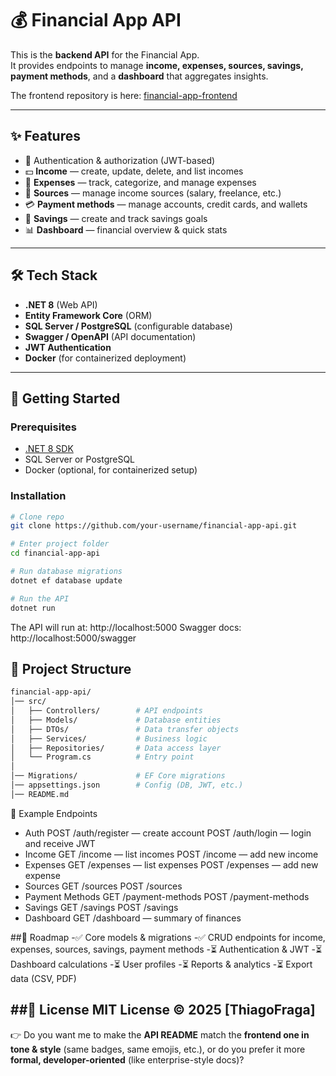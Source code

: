 # 💰 Financial App API

This is the **backend API** for the Financial App.  
It provides endpoints to manage **income, expenses, sources, savings, payment methods**, and a **dashboard** that aggregates insights.

The frontend repository is here: [financial-app-frontend](https://github.com/your-username/financial-app-frontend)

---

## ✨ Features

- 🔑 Authentication & authorization (JWT-based)
- 💵 **Income** — create, update, delete, and list incomes
- 💸 **Expenses** — track, categorize, and manage expenses
- 🏦 **Sources** — manage income sources (salary, freelance, etc.)
- 💳 **Payment methods** — manage accounts, credit cards, and wallets
- 💼 **Savings** — create and track savings goals
- 📊 **Dashboard** — financial overview & quick stats

---

## 🛠️ Tech Stack

- **.NET 8** (Web API)
- **Entity Framework Core** (ORM)
- **SQL Server / PostgreSQL** (configurable database)
- **Swagger / OpenAPI** (API documentation)
- **JWT Authentication**
- **Docker** (for containerized deployment)

---

## 🚀 Getting Started

### Prerequisites

- [.NET 8 SDK](https://dotnet.microsoft.com/en-us/download)
- SQL Server or PostgreSQL
- Docker (optional, for containerized setup)

### Installation

```bash
# Clone repo
git clone https://github.com/your-username/financial-app-api.git

# Enter project folder
cd financial-app-api

# Run database migrations
dotnet ef database update

# Run the API
dotnet run
```

The API will run at: http://localhost:5000
Swagger docs: http://localhost:5000/swagger

## 📂 Project Structure
```bash
financial-app-api/
│── src/
│   ├── Controllers/        # API endpoints
│   ├── Models/             # Database entities
│   ├── DTOs/               # Data transfer objects
│   ├── Services/           # Business logic
│   ├── Repositories/       # Data access layer
│   └── Program.cs          # Entry point
│
│── Migrations/             # EF Core migrations
│── appsettings.json        # Config (DB, JWT, etc.)
│── README.md
```

🔗 Example Endpoints
- Auth
POST /auth/register — create account
POST /auth/login — login and receive JWT
- Income
GET /income — list incomes
POST /income — add new income
- Expenses
GET /expenses — list expenses
POST /expenses — add new expense
- Sources
GET /sources
POST /sources
- Payment Methods
GET /payment-methods
POST /payment-methods
- Savings
GET /savings
POST /savings
- Dashboard
GET /dashboard — summary of finances

##🔮 Roadmap
-✅ Core models & migrations
-✅ CRUD endpoints for income, expenses, sources, savings, payment methods
-⏳ Authentication & JWT
-⏳ Dashboard calculations
-⏳ User profiles
-⏳ Reports & analytics
-⏳ Export data (CSV, PDF)

##📜 License
MIT License © 2025 [ThiagoFraga]
---
👉 Do you want me to make the **API README** match the **frontend one in tone & style** (same badges, same emojis, etc.), or do you prefer it more **formal, developer-oriented** (like enterprise-style docs)?
